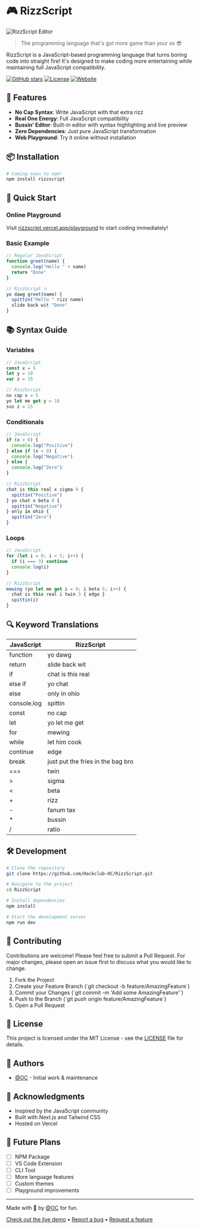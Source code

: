 # 🎮 RizzScript

![RizzScript Editor](https://cloud-ga4n53dq9-hack-club-bot.vercel.app/0prismify-render-1738897672132.png)

> The programming language that's got more game than your ex 😎

RizzScript is a JavaScript-based programming language that turns boring code into straight fire! It's designed to make coding more entertaining while maintaining full JavaScript compatibility.

[![GitHub stars](https://img.shields.io/github/stars/Hackclub-OC/RizzScript?style=social)](https://github.com/Hackclub-OC/RizzScript/stargazers)
[![License](https://img.shields.io/badge/license-MIT-pink.svg)](https://github.com/Hackclub-OC/RizzScript/blob/main/LICENSE)
[![Website](https://img.shields.io/badge/website-live-ff46bc.svg)](https://rizzscript.vercel.app)

## 🚀 Features

- **No Cap Syntax**: Write JavaScript with that extra rizz
- **Real One Energy**: Full JavaScript compatibility
- **Bussin' Editor**: Built-in editor with syntax highlighting and live preview
- **Zero Dependencies**: Just pure JavaScript transformation
- **Web Playground**: Try it online without installation

## 📦 Installation

```bash
# Coming soon to npm!
npm install rizzscript
```

## 🎯 Quick Start

### Online Playground

Visit [rizzscript.vercel.app/playground](https://rizzscript.vercel.app/playground) to start coding immediately!

### Basic Example

```javascript
// Regular JavaScript
function greet(name) {
  console.log("Hello " + name)
  return "Done"
}

// RizzScript 🔥
yo dawg greet(name) {
  spittin("Hello " rizz name)
  slide back wit "Done"
}
```

## 📚 Syntax Guide

### Variables

```javascript
// JavaScript
const x = 5
let y = 10
var z = 15

// RizzScript
no cap x = 5
yo let me get y = 10
sus z = 15
```

### Conditionals

```javascript
// JavaScript
if (x > 0) {
  console.log("Positive")
} else if (x < 0) {
  console.log("Negative")
} else {
  console.log("Zero")
}

// RizzScript
chat is this real x sigma 0 {
  spittin("Positive")
} yo chat x beta 0 {
  spittin("Negative")
} only in ohio {
  spittin("Zero")
}
```

### Loops

```javascript
// JavaScript
for (let i = 0; i < 5; i++) {
  if (i === 3) continue
  console.log(i)
}

// RizzScript
mewing (yo let me get i = 0; i beta 5; i++) {
  chat is this real i twin 3 { edge }
  spittin(i)
}
```

## 🔍 Keyword Translations

| JavaScript    | RizzScript                      |
|--------------|--------------------------------|
| function     | yo dawg                        |
| return       | slide back wit                 |
| if           | chat is this real              |
| else if      | yo chat                        |
| else         | only in ohio                   |
| console.log  | spittin                        |
| const        | no cap                         |
| let          | yo let me get                  |
| for          | mewing                         |
| while        | let him cook                   |
| continue     | edge                           |
| break        | just put the fries in the bag bro |
| ===          | twin                           |
| >            | sigma                          |
| <            | beta                           |
| +            | rizz                           |
| -            | fanum tax                      |
| *            | bussin                         |
| /            | ratio                          |

## 🛠️ Development

```bash
# Clone the repository
git clone https://github.com/Hackclub-OC/RizzScript.git

# Navigate to the project
cd RizzScript

# Install dependencies
npm install

# Start the development server
npm run dev
```

## 🤝 Contributing

Contributions are welcome! Please feel free to submit a Pull Request. For major changes, please open an issue first to discuss what you would like to change.

1. Fork the Project
2. Create your Feature Branch (\`git checkout -b feature/AmazingFeature\`)
3. Commit your Changes (\`git commit -m 'Add some AmazingFeature'\`)
4. Push to the Branch (\`git push origin feature/AmazingFeature\`)
5. Open a Pull Request

## 📄 License

This project is licensed under the MIT License - see the [LICENSE](LICENSE) file for details.

## 👥 Authors

- [@OC](https://x.com/IamNotOC) - Initial work & maintenance

## 🙏 Acknowledgments

- Inspired by the JavaScript community
- Built with Next.js and Tailwind CSS
- Hosted on Vercel

## 🔮 Future Plans

- [ ] NPM Package
- [ ] VS Code Extension
- [ ] CLI Tool
- [ ] More language features
- [ ] Custom themes
- [ ] Playground improvements

---

Made with 💖 by [@OC](https://x.com/IamNotOC) for fun.

[Check out the live demo](https://rizzscript.vercel.app) • [Report a bug](https://github.com/Hackclub-OC/RizzScript/issues) • [Request a feature](https://github.com/Hackclub-OC/RizzScript/issues)

